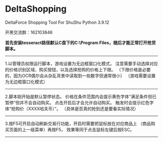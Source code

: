 # DeltaShopping
DeltaForce Shopping Tool For ShuShu
Python 3.9.12

开黑交流群：162103846

**首先安装tesseract路径默认C盘下的C:\Program Files，随后才能正常打开抢货脚本。**
****************************************************************************************
1.以管理员权限运行脚本，游戏设置为无边框窗口化模式，
注意需要手动选择对应的价格识别区域、购买按钮，以及选择抢购的价格上下限。
（下限价格是必要的，因为OCR偶尔会从杂乱背景中读取到一些数字但通常很小）
（游戏需要设置为无边框窗口化模式）
*****************************************************************************************
2.脚本刚开始是默认暂停状态。
价格在条件范围内会提示黄色字体“满足条件但已暂停”但并不会自动购买。
点击开启后才会允许自动购买。
触发时会提示红色字体“抢购价（XXXX哈夫币）”。
（具体是否真的抢到还是要看实际情况）
*****************************************************************************************
3.按F5可开启自动刷新交易行功能，开启时需要把鼠标放在对应商品上
（商品购买页面的上一级菜单）再按F5，
效果等同于点击鼠标左键后按ESC。
*****************************************************************************************
